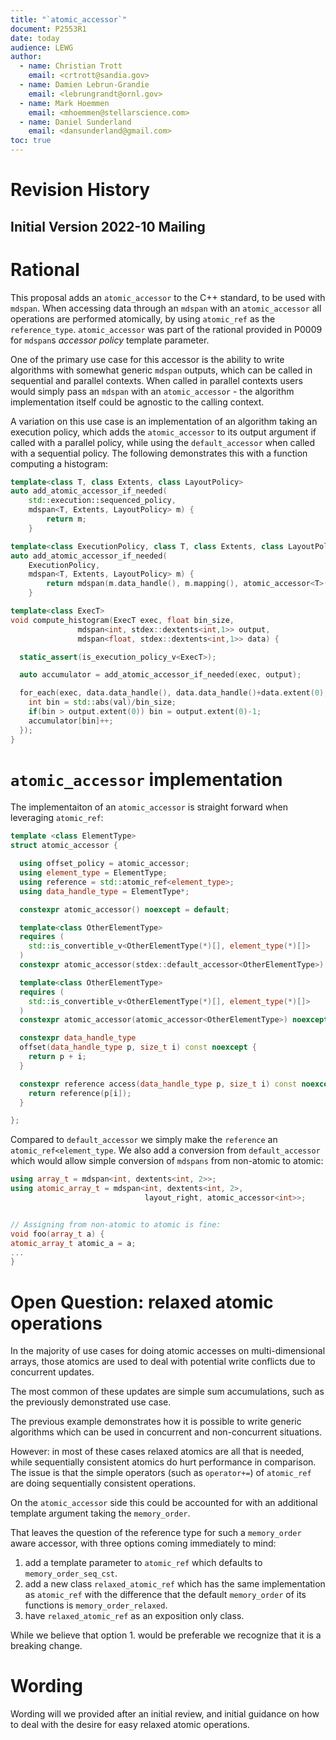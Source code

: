 ```yaml
---
title: "`atomic_accessor`"
document: P2553R1
date: today
audience: LEWG
author:
  - name: Christian Trott 
    email: <crtrott@sandia.gov>
  - name: Damien Lebrun-Grandie 
    email: <lebrungrandt@ornl.gov>
  - name: Mark Hoemmen 
    email: <mhoemmen@stellarscience.com>
  - name: Daniel Sunderland
    email: <dansunderland@gmail.com>
toc: true
---
```



# Revision History


## Initial Version 2022-10 Mailing

# Rational

This proposal adds an `atomic_accessor` to the C++ standard, to be used with `mdspan`.
When accessing data through an `mdspan` with an `atomic_accessor` all operations are performed atomically, by using `atomic_ref` as the `reference_type`.
`atomic_accessor` was part of the rational provided in P0009 for `mdspan`s *accessor policy* template parameter.

One of the primary use case for this accessor is the ability to write algorithms with somewhat generic `mdspan` outputs,
which can be called in sequential and parallel contexts.
When called in parallel contexts users would simply pass an `mdspan` with an `atomic_accessor` - the algorithm implementation itself
could be agnostic to the calling context.

A variation on this use case is an implementation of an algorithm taking an execution policy,
which adds the `atomic_accessor` to its output argument if called with a parallel policy,
while using the `default_accessor` when called with a sequential policy.
The following demonstrates this with a function computing a histogram:

```c++
template<class T, class Extents, class LayoutPolicy>
auto add_atomic_accessor_if_needed(
    std::execution::sequenced_policy,
    mdspan<T, Extents, LayoutPolicy> m) {
        return m;
    }

template<class ExecutionPolicy, class T, class Extents, class LayoutPolicy>
auto add_atomic_accessor_if_needed(
    ExecutionPolicy,
    mdspan<T, Extents, LayoutPolicy> m) {
        return mdspan(m.data_handle(), m.mapping(), atomic_accessor<T>());
    }

template<class ExecT>
void compute_histogram(ExecT exec, float bin_size,
               mdspan<int, stdex::dextents<int,1>> output,
               mdspan<float, stdex::dextents<int,1>> data) {

  static_assert(is_execution_policy_v<ExecT>);

  auto accumulator = add_atomic_accessor_if_needed(exec, output);

  for_each(exec, data.data_handle(), data.data_handle()+data.extent(0), [=](float val) {
    int bin = std::abs(val)/bin_size;
    if(bin > output.extent(0)) bin = output.extent(0)-1;
    accumulator[bin]++;
  });
}
```

# `atomic_accessor` implementation

The implementaiton of an `atomic_accessor` is straight forward when leveraging `atomic_ref`:

```c++
template <class ElementType>
struct atomic_accessor {

  using offset_policy = atomic_accessor;
  using element_type = ElementType;
  using reference = std::atomic_ref<element_type>;
  using data_handle_type = ElementType*;

  constexpr atomic_accessor() noexcept = default;

  template<class OtherElementType>
  requires (
    std::is_convertible_v<OtherElementType(*)[], element_type(*)[]>
  )
  constexpr atomic_accessor(stdex::default_accessor<OtherElementType>) noexcept {}

  template<class OtherElementType>
  requires (
    std::is_convertible_v<OtherElementType(*)[], element_type(*)[]>
  )
  constexpr atomic_accessor(atomic_accessor<OtherElementType>) noexcept {}

  constexpr data_handle_type
  offset(data_handle_type p, size_t i) const noexcept {
    return p + i;
  }

  constexpr reference access(data_handle_type p, size_t i) const noexcept {
    return reference(p[i]);
  }

};
```

Compared to `default_accessor` we simply make the `reference` an `atomic_ref<element_type`.
We also add a conversion from `default_accessor` which would allow simple conversion of `mdspans` from non-atomic to atomic:

```c++
using array_t = mdspan<int, dextents<int, 2>>;
using atomic_array_t = mdspan<int, dextents<int, 2>,
                              layout_right, atomic_accessor<int>>;


// Assigning from non-atomic to atomic is fine:
void foo(array_t a) {
atomic_array_t atomic_a = a;
...
}
```

# Open Question: relaxed atomic operations

In the majority of use cases for doing atomic accesses on multi-dimensional arrays,
those atomics are used to deal with potential write conflicts due to concurrent
updates.

The most common of these updates are simple sum accumulations, such as the previously demonstrated use case.

The previous example demonstrates how it is possible to write generic algorithms which can be used in concurrent and non-concurrent situations.

However: in most of these cases relaxed atomics are all that is needed, while sequentially consistent atomics do hurt performance in comparison.
The issue is that the simple operators (such as `operator+=`) of `atomic_ref` are doing sequentially consistent operations.

On the `atomic_accessor` side this could be accounted for with an additional template argument taking the `memory_order`.

That leaves the question of the reference type for such a `memory_order` aware accessor, with three options coming immediately to mind:

1. add a template parameter to `atomic_ref` which defaults to `memory_order_seq_cst`.
2. add a new class `relaxed_atomic_ref` which has the same implementation as `atomic_ref` with the difference that the default `memory_order` of its functions is `memory_order_relaxed`.
3. have `relaxed_atomic_ref` as an exposition only class.

While we believe that option 1. would be preferable we recognize that it is a breaking change.

# Wording

Wording will we provided after an initial review, and initial guidance on how to deal with the desire for easy relaxed atomic operations.

